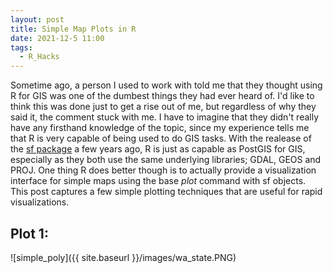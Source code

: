 ```yaml
---
layout: post
title: Simple Map Plots in R
date: 2021-12-5 11:00
tags:
  - R_Hacks
---
```


Sometime ago, a person I used to work with told me that they thought using R for GIS was one of the dumbest things they had ever heard of.  I'd like to think this was done just to get a rise out of me, but regardless of why they said it, the comment stuck with me.  I have to imagine that they didn't really have any firsthand knowledge of the topic, since my experience tells me that R is very capable of being used to do GIS tasks.  With the realease of the [sf package](https://cran.r-project.org/web/packages/sf/index.html) a few years ago, R is just as capable as PostGIS for GIS, especially as they both use the same underlying libraries; GDAL, GEOS and PROJ. One thing R does better though is to actually provide a visualization interface for simple maps using the base _plot_ command with sf objects.  This post captures a few simple plotting techniques that are useful for rapid visualizations.

## Plot 1:

![simple_poly]({{ site.baseurl }}/images/wa_state.PNG)


